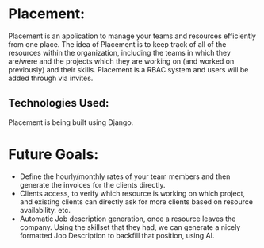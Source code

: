 # Placement:

Placement is an application to manage your teams and resources efficiently from one place. The idea of Placement is to keep track of all of the resources within the organization, including the teams in which they are/were and the projects which they are working on (and worked on previously) and their skills. 
Placement is a RBAC system and users will be added through via invites. 

## Technologies Used:
Placement is being built using Django.

# Future Goals:
- Define the hourly/monthly rates of your team members and then generate the invoices for the clients directly. 
- Clients access, to verify which resource is working on which project, and existing clients can directly ask for more clients based on resource availability. etc. 
- Automatic Job description generation, once a resource leaves the company. Using the skillset that they had, we can generate a nicely formatted Job Description to backfill that position, using AI. 
